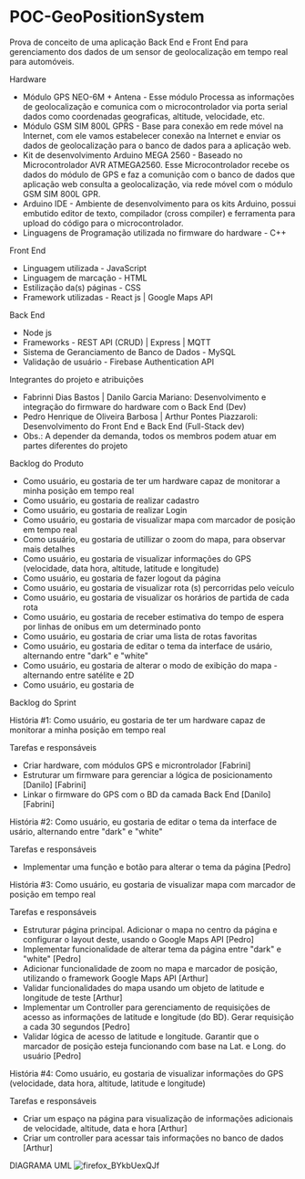 # POC-GeoPositionSystem
Prova de conceito de uma aplicação Back End e Front End para gerenciamento dos dados de um sensor de geolocalização em tempo real para automóveis.

Hardware

- Módulo GPS NEO-6M + Antena - Esse módulo Processa as informações de geolocalização e comunica com o microcontrolador via porta serial dados como coordenadas geograficas, altitude, velocidade, etc.
- Módulo GSM SIM 800L GPRS - Base para conexão em rede móvel na Internet, com ele vamos estabelecer conexão na Internet e enviar os dados de geolocalização para o banco de dados para a aplicação web.
- Kit de desenvolvimento Arduino MEGA 2560 - Baseado no Microcontrolador AVR ATMEGA2560. Esse Microcontrolador recebe os dados do módulo de GPS e faz a comunição com o banco de dados que aplicação web consulta a geolocalização, via rede móvel com o módulo GSM SIM 800L GPR.
- Arduino IDE - Ambiente de desenvolvimento  para os kits Arduino, possui embutido editor de texto, compilador (cross compiler) e ferramenta para upload do código para o microcontrolador.
- Linguagens de Programação utilizada no firmware do hardware - C++

Front End

- Linguagem utilizada - JavaScript
- Linguagem de marcação - HTML
- Estilização da(s) páginas - CSS
- Framework utilizadas - React js | Google Maps API 

Back End 

- Node js
- Frameworks - REST API (CRUD) | Express | MQTT
- Sistema de Geranciamento de Banco de Dados - MySQL
- Validação de usuário - Firebase Authentication API

Integrantes do projeto e atribuições

- Fabrinni Dias Bastos | Danilo Garcia Mariano: Desenvolvimento e integração do firmware do hardware com o Back End (Dev)
- Pedro Henrique de Oliveira Barbosa | Arthur Pontes Piazzaroli: Desenvolvimento do Front End e Back End (Full-Stack dev)
- Obs.: A depender da demanda, todos os membros podem atuar em partes diferentes do projeto 


Backlog do Produto

- Como usuário, eu gostaria de ter um hardware capaz de monitorar a minha posição em tempo real 
- Como usuário, eu gostaria de realizar cadastro
- Como usuário, eu gostaria de realizar Login
- Como usuário, eu gostaria de visualizar mapa com marcador de posição em tempo real
- Como usuário, eu gostaria de utillizar o zoom do mapa, para observar mais detalhes
- Como usuário, eu gostaria de visualizar informações do GPS (velocidade, data hora, altitude, latitude e longitude)
- Como usuário, eu gostaria de fazer logout da página
- Como usuário, eu gostaria de visualizar rota (s) percorridas pelo veículo
- Como usuário, eu gostaria de visualizar os horários de partida de cada rota
- Como usuário, eu gostaria de receber estimativa do tempo de espera por linhas de onibus em um determinado ponto
- Como usuário, eu gostaria de criar uma lista de rotas favoritas
- Como usuário, eu gostaria de editar o tema da interface de usário, alternando entre "dark" e "white"
- Como usuário, eu gostaria de alterar o modo de exibição do mapa - alternando entre satélite e 2D
- Como usuário, eu gostaria de 



Backlog do Sprint

História #1: Como usuário, eu gostaria de ter um hardware capaz de monitorar a minha posição em tempo real 

Tarefas e responsáveis

- Criar hardware, com módulos GPS e microntrolador [Fabrini]
- Estruturar um firmware para gerenciar a lógica de posicionamento [Danilo] [Fabrini]
- Linkar o firmware do GPS com o BD da camada Back End [Danilo] [Fabrini]

História #2: Como usuário, eu gostaria de editar o tema da interface de usário, alternando entre "dark" e "white"

Tarefas e responsáveis

- Implementar uma função e botão para alterar o tema da página [Pedro]
  
História #3: Como usuário, eu gostaria de visualizar mapa com marcador de posição em tempo real

Tarefas e responsáveis

- Estruturar página principal. Adicionar o mapa no centro da página e configurar o layout deste, usando o Google Maps API [Pedro]
- Implementar funcionalidade de alterar tema da página entre "dark" e "white" [Pedro]
- Adicionar funcionalidade de zoom no mapa e marcador de posição, utilizando o framework Google Maps API [Arthur]
- Validar funcionalidades do mapa usando um objeto de latitude e longitude de teste [Arthur] 
- Implementar um Controller para gerenciamento de requisições de acesso as informações de latitude e longitude (do BD). Gerar requisição a cada 30 segundos [Pedro]
- Validar lógica de acesso de latitude e longitude. Garantir que o marcador de posição esteja funcionando com base na Lat. e Long. do usuário [Pedro]

História #4: Como usuário, eu gostaria de visualizar informações do GPS (velocidade, data hora, altitude, latitude e longitude)

Tarefas e responsáveis

- Criar um espaço na página para visualização de informações adicionais de velocidade, altitude, data e hora [Arthur]
- Criar um controller para acessar tais informações no banco de dados [Arthur]


DIAGRAMA UML
![firefox_BYkbUexQJf](https://github.com/Pedro-Barbosa2023/GeoPositionSystem/assets/102704678/a38a2225-04ed-412d-9b52-17789cc2265d)



